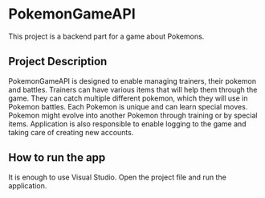 # PokemonGameAPI
This project is a backend part for a game about Pokemons.
## Project Description 
PokemonGameAPI is designed to enable managing trainers, their pokemon and battles. Trainers can have various items that will help them through the game. They can catch multiple different pokemon, which they will use in Pokemon battles. Each Pokemon is unique and can learn special moves. Pokemon might evolve into another Pokemon through training or by special items. Application is also responsible to enable logging to the game and taking care of creating new accounts. 
## How to run the app
It is enough to use Visual Studio. Open the project file and run the application.
